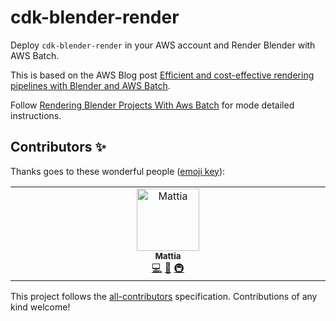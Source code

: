 # cdk-blender-render
Deploy `cdk-blender-render` in your AWS account and Render Blender with AWS Batch.

This is based on the AWS Blog post [Efficient and cost-effective rendering pipelines with Blender and AWS Batch](https://aws.amazon.com/blogs/hpc/efficient-and-cost-effective-rendering-pipelines-with-blender-and-aws-batch/).

Follow [Rendering Blender Projects With Aws Batch](https://ec2spotworkshops.com/rendering-with-batch.html) for mode detailed instructions.

## Contributors ✨

Thanks goes to these wonderful people ([emoji key](https://allcontributors.org/docs/en/emoji-key)):

<!-- ALL-CONTRIBUTORS-LIST:START - Do not remove or modify this section -->
<!-- prettier-ignore-start -->
<!-- markdownlint-disable -->
<table>
  <tbody>
    <tr>
      <td align="center" valign="top" width="14.28%"><a href="https://github.com/mattiamatrix"><img src="https://avatars.githubusercontent.com/u/5013654?v=4?s=100" width="100px;" alt="Mattia"/><br /><sub><b>Mattia</b></sub></a><br /><a href="https://github.com/mattiamatrix/cdk-blender-render/commits?author=mattiamatrix" title="Code">💻</a> <a href="https://github.com/mattiamatrix/cdk-blender-render/commits?author=mattiamatrix" title="Documentation">📖</a> <a href="#infra-mattiamatrix" title="Infrastructure (Hosting, Build-Tools, etc)">🚇</a></td>
    </tr>
  </tbody>
</table>

<!-- markdownlint-restore -->
<!-- prettier-ignore-end -->

<!-- ALL-CONTRIBUTORS-LIST:END -->

This project follows the [all-contributors](https://github.com/all-contributors/all-contributors) specification. Contributions of any kind welcome!